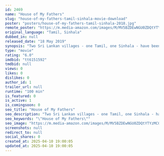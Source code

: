 ```yaml
---
id: 2469
name: "House of My Fathers"
slug: "house-of-my-fathers-tamil-sinhala-movie-download"
poster: "posters/house-of-my-fathers-tamil-sinhala-2018.jpg"
remote_poster: "https://m.media-amazon.com/images/M/MV5BZDEwNGU0ZDQtYTYzMC00MjMzLThhMmUtZDNkZmRmZmM3NmU1XkEyXkFqcGdeQXVyMzA4MDk5MDg@._V1_SX300.jpg"
original_language: "Tamil, Sinhala"
dubbed_in: null
released_date: "18 May 2019"
synopsis: "Two Sri Lankan villages - one Tamil, one Sinhala - have been at war with each other for decades. When, on both sides, villagers become infertile, they receive a message from the gods. A Sinhala man and a Tamil woman are to be sent..."
type: "movie"
rating: "6.0"
imdbid: "tt6151592"
tmdbid: null
views: 0
likes: 0
dislikes: 0
author_id: 1
trailer_url: null
runtime: "100 min"
is_featured: 0
is_active: 1
is_comingsoon: 0
seo_title: "House of My Fathers"
seo_description: "Two Sri Lankan villages - one Tamil, one Sinhala - have been at war with each other for decades. When, on both sides, villagers become infertile, they receive a message from the gods. A Sinhala man and a Tamil woman are to be sent..."
seo_keywords: "\"House of My Fathers\""
seo_image: "https://m.media-amazon.com/images/M/MV5BZDEwNGU0ZDQtYTYzMC00MjMzLThhMmUtZDNkZmRmZmM3NmU1XkEyXkFqcGdeQXVyMzA4MDk5MDg@._V1_SX300.jpg"
screenshots: null
redirect_to: null
social_shares: 0
created_at: 2025-04-10 19:00:05
updated_at: 2025-04-10 19:00:05
---
```


